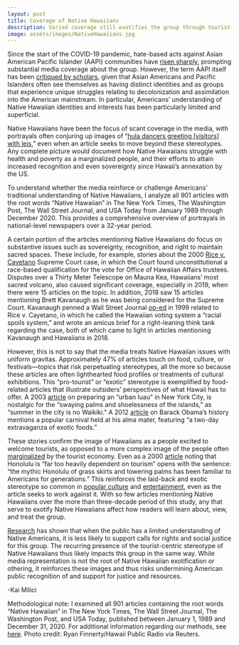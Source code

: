 ```yaml
---
layout: post
title: Coverage of Native Hawaiians
description: Varied coverage still exotifies the group through tourist-centric stereotypes
image: assets/images/NativeHawaiians.jpg
---
```


Since the start of the COVID-19 pandemic, hate-based acts against Asian American Pacific Islander (AAPI) communities have <a href="https://stopaapihate.org"><u>risen sharply</u></a>, prompting substantial media coverage about the group. However, the term AAPI itself has been <a href="https://www.nbcnews.com/news/asian-america/asian-americans-pacific-islanders-faq-n998661"><u>critiqued by scholars</u></a>, given that Asian Americans and Pacific Islanders often see themselves as having distinct identities and as groups that experience unique struggles relating to decolonization and assimilation into the American mainstream. In particular, Americans’ understanding of Native Hawaiian identities and interests has been particularly limited and superficial.

Native Hawaiians have been the focus of scant coverage in the media, with portrayals often conjuring up images of “<a href="https://www.latimes.com/archives/la-xpm-2005-jul-21-na-kingdom21-story.html"><u>hula dancers greeting [visitors] with leis</u></a>,” even when an article seeks to move beyond these stereotypes. Any complete picture would document how Native Hawaiians struggle with health and poverty as a marginalized people, and their efforts to attain increased recognition and even sovereignty since Hawaii’s annexation by the US. 

To understand whether the media reinforce or challenge Americans’ traditional understanding of Native Hawaiians, I analyze all 901 articles with the root words “Native Hawaiian” in The New York Times, The Washington Post, The Wall Street Journal, and USA Today from January 1989 through December 2020. This provides a comprehensive overview of portrayals in national-level newspapers over a 32-year period.

A certain portion of the articles mentioning Native Hawaiians do focus on substantive issues such as sovereignty, recognition, and right to maintain sacred spaces. These include, for example, stories about the 2000 <a href="https://www.oyez.org/cases/1999/98-818"><u>Rice v. Cayetano</u></a> Supreme Court case, in which the Court found unconstitutional a race-based qualification for the vote for Office of Hawaiian Affairs trustees. Disputes over a Thirty Meter Telescope on Mauna Kea, Hawaiians’ most sacred volcano, also caused significant coverage, especially in 2019, when there were 15 articles on the topic. In addition, 2018 saw 15 articles mentioning Brett Kavanaugh as he was being considered for the Supreme Court. Kavanaugh penned a Wall Street Journal <a href="https://turtletalk.files.wordpress.com/2018/07/are_hawaiians_indians_the_jus.pdf"><u>op-ed</u></a> in 1999 related to Rice v. Cayetano, in which he called the Hawaiian voting system a “racial spoils system,” and wrote an amicus brief for a right-leaning think tank regarding the case, both of which came to light in articles mentioning Kavanaugh and Hawaiians in 2018.

However, this is not to say that the media treats Native Hawaiian issues with uniform gravitas. Approximately 47% of articles touch on food, culture, or festivals—topics that risk perpetuating stereotypes, all the more so because these articles are often lighthearted food profiles or treatments of cultural exhibitions. This “pro-tourist” or “exotic” stereotype is exemplified by food-related articles that illustrate outsiders’ perspectives of what Hawaii has to offer. A 2003 <a href="https://www.nytimes.com/2003/07/16/dining/leis-and-sea-breezes-up-on-the-roof.html"><u>article</u></a> on preparing an “urban luau” in New York City, is nostalgic for the “swaying palms and shoelessness of the islands,” as “summer in the city is no Waikiki.” A 2012 <a href="https://www.washingtonpost.com/sports/president-obamas-basketballlove-affair-has-roots-in-hawaii-high-school-team/2012/06/09/gJQApU2mQV_story.html"><u>article</u></a> on Barack Obama’s history mentions a popular carnival held at his alma mater, featuring “a two-day extravaganza of exotic foods.”

These stories confirm the image of Hawaiians as a people excited to welcome tourists, as opposed to a more complex image of the people often <a href="https://www.bloomberg.com/news/articles/2021-02-25/hawaii-s-next-phase-is-to-see-if-tourism-can-work-for-locals-too"><u>marginalized</u></a> by the tourist economy. Even as a 2000 <a href="https://www.nytimes.com/2000/12/29/arts/pacific-crossroads-deep-in-hibiscus-and-history.html"><u>article</u></a> noting that Honolulu is “far too heavily dependent on tourism” opens with the sentence: “the mythic Honolulu of grass skirts and towering palms has been familiar to Americans for generations.” This reinforces the laid-back and exotic stereotype so common in <a href="http://dx.doi.org/10.1080/09669582.2016.1226850"><u>popular culture</u></a> and <a href="https://doi.org/10.1177/1532708616640562"><u>entertainment</u></a>, even as the article seeks to work against it. With so few articles mentioning Native Hawaiians over the more than three-decade period of this study, any that serve to exotify Native Hawaiians affect how readers will learn about, view, and treat the group.

<a href="https://www.womensmediacenter.com/news-features/research-reveals-media-role-in-stereotypes-about-native-americans"><u>Research</u></a> has shown that when the public has a limited understanding of Native Americans, it is less likely to support calls for rights and social justice for this group. The recurring presence of the tourist-centric stereotype of Native Hawaiians thus likely impacts this group in the same way. While media representation is not the root of Native Hawaiian exotification or othering, it reinforces these images and thus risks undermining American public recognition of and support for justice and resources.

-Kai Milici

Methodological note: I examined all 901 articles containing the root words “Native Hawaiian” in The New York Times, The Wall Street Journal, The Washington Post, and USA Today, published between January 1, 1989 and December 31, 2020. For additional information regarding our methods, see <a href="https://www.mediaandminorities.org/methods/"><u>here</u></a>. Photo credit: Ryan Finnerty/Hawaii Public Radio via Reuters.

